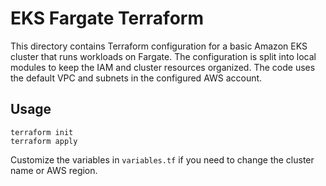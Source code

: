 # EKS Fargate Terraform

This directory contains Terraform configuration for a basic Amazon EKS cluster
that runs workloads on Fargate. The configuration is split into local modules to
keep the IAM and cluster resources organized. The code uses the default VPC and
subnets in the configured AWS account.

## Usage

```
terraform init
terraform apply
```

Customize the variables in `variables.tf` if you need to change the cluster name
or AWS region.
